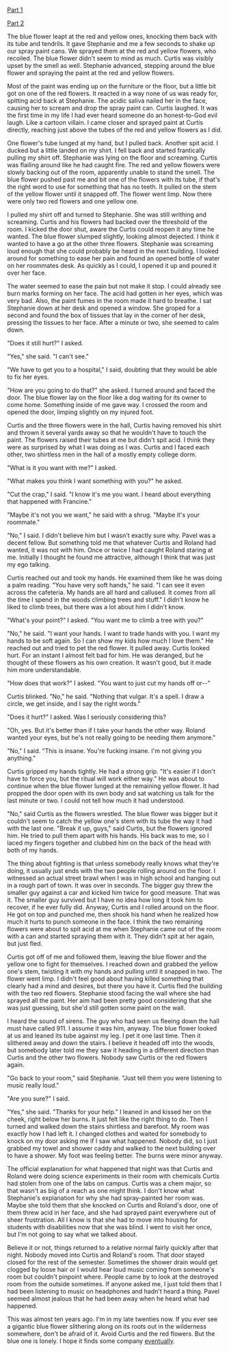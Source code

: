 [Part 1](https://www.reddit.com/r/nosleep/comments/ulc4ga/college_dorms_suck_but_not_for_the_reasons_youre/)

[Part 2](https://www.reddit.com/r/nosleep/comments/uq679h/college_dorms_suck_but_not_for_the_reasons_youre/)

The blue flower leapt at the red and yellow ones, knocking them back with its tube and tendrils. It gave Stephanie and me a few seconds to shake up our spray paint cans. We sprayed them at the red and yellow flowers, who recoiled. The blue flower didn't seem to mind as much. Curtis was visibly upset by the smell as well. Stephanie advanced, stepping around the blue flower and spraying the paint at the red and yellow flowers.

Most of the paint was ending up on the furniture or the floor, but a little bit got on one of the red flowers. It reacted in a way none of us was ready for, spitting acid back at Stephanie. The acidic saliva nailed her in the face, causing her to scream and drop the spray paint can. Curtis laughed. It was the first time in my life I had ever heard someone do an honest-to-God evil laugh. Like a cartoon villain. I came closer and sprayed paint at Curtis directly, reaching just above the tubes of the red and yellow flowers as I did.

One flower's tube lunged at my hand, but I pulled back. Another spit acid. I ducked but a little landed on my shirt. I fell back and started frantically pulling my shirt off. Stephanie was lying on the floor and screaming. Curtis was flailing around like he had caught fire. The red and yellow flowers were slowly backing out of the room, apparently unable to stand the smell. The blue flower pushed past me and bit one of the flowers with its tube, if that's the right word to use for something that has no teeth. It pulled on the stem of the yellow flower until it snapped off. The flower went limp. Now there were only two red flowers and one yellow one.

I pulled my shirt off and turned to Stephanie. She was still writhing and screaming. Curtis and his flowers had backed over the threshold of the room. I kicked the door shut, aware the Curtis could reopen it any time he wanted. The blue flower slumped slightly, looking almost dejected. I think it wanted to have a go at the other three flowers. Stephanie was screaming loud enough that she could probably be heard in the next building. I looked around for something to ease her pain and found an opened bottle of water on her roommates desk. As quickly as I could, I opened it up and poured it over her face.

The water seemed to ease the pain but not make it stop. I could already see burn marks forming on her face. The acid had gotten in her eyes, which was very bad. Also, the paint fumes in the room made it hard to breathe. I sat Stephanie down at her desk and opened a window. She groped for a second and found the box of tissues that lay in the corner of her desk, pressing the tissues to her face. After a minute or two, she seemed to calm down.

"Does it still hurt?" I asked.

"Yes," she said. "I can't see."

"We have to get you to a hospital," I said, doubting that they would be able to fix her eyes.

"How are you going to do that?" she asked. I turned around and faced the door. The blue flower lay on the floor like a dog waiting for its owner to come home. Something inside of me gave way. I crossed the room and opened the door, limping slightly on my injured foot.

Curtis and the three flowers were in the hall, Curtis having removed his shirt and thrown it several yards away so that he wouldn't have to touch the paint. The flowers raised their tubes at me but didn't spit acid. I think they were as surprised by what I was doing as I was. Curtis and I faced each other, two shirtless men in the hall of a mostly empty college dorm.

"What is it you want with me?" I asked.

"What makes you think I want something with you?" he asked.

"Cut the crap," I said. "I know it's me you want. I heard about everything that happened with Francine."

"Maybe it's not you we want," he said with a shrug. "Maybe it's your roommate."

"No," I said. I didn't believe him but I wasn't exactly sure why. Pavel was a decent fellow. But something told me that whatever Curtis and Roland had wanted, it was not with him. Once or twice I had caught Roland staring at me. Initially I thought he found me attractive, although I think that was just my ego talking.

Curtis reached out and took my hands. He examined them like he was doing a palm reading. "You have very soft hands," he said. "I can see it even across the cafeteria. My hands are all hard and callused. It comes from all the time I spend in the woods climbing trees and stuff." I didn't know he liked to climb trees, but there was a lot about him I didn't know.

"What's your point?" I asked. "You want me to climb a tree with you?"

"No," he said. "I want your hands. I want to trade hands with you. I want my hands to be soft again. So I can show my kids how much I love them." He reached out and tried to pet the red flower. It pulled away. Curtis looked hurt. For an instant I almost felt bad for him. He was deranged, but he thought of these flowers as his own creation. It wasn't good, but it made him more understandable.

"How does that work?" I asked. "You want to just cut my hands off or--"

Curtis blinked. "No," he said. "Nothing that vulgar. It's a spell. I draw a circle, we get inside, and I say the right words."

"Does it hurt?" I asked. Was I seriously considering this?

"Oh, yes. But it's better than if I take your hands the other way. Roland wanted your eyes, but he's not really going to be needing them anymore."

"No," I said. "This is insane. You're fucking insane. I'm not giving you anything."

Curtis gripped my hands tightly. He had a strong grip. "It's easier if I don't have to force you, but the ritual will work either way." He was about to continue when the blue flower lunged at the remaining yellow flower. It had propped the door open with its own body and sat watching us talk for the last minute or two. I could not tell how much it had understood.

"No," said Curtis as the flowers wrestled. The blue flower was bigger but it couldn't seem to catch the yellow one's stem with its tube the way it had with the last one. "Break it up, guys," said Curtis, but the flowers ignored him. He tried to pull them apart with his hands. His back was to me, so I laced my fingers together and clubbed him on the back of the head with both of my hands.

The thing about fighting is that unless somebody really knows what they're doing, it usually just ends with the two people rolling around on the floor. I witnessed an actual street brawl when I was in high school and hanging out in a rough part of town. It was over in seconds. The bigger guy threw the smaller guy against a car and kicked him twice for good measure. That was it. The smaller guy survived but I have no idea how long it took him to recover, if he ever fully did. Anyway, Curtis and I rolled around on the floor. He got on top and punched me, then shook his hand when he realized how much it hurts to punch someone in the face. I think the two remaining flowers were about to spit acid at me when Stephanie came out of the room with a can and started spraying them with it. They didn't spit at her again, but just fled.

Curtis got off of me and followed them, leaving the blue flower and the yellow one to fight for themselves. I reached down and grabbed the yellow one's stem, twisting it with my hands and pulling until it snapped in two. The flower went limp. I didn't feel good about having killed something that clearly had a mind and desires, but there you have it. Curtis fled the building with the two red flowers. Stephanie stood facing the wall where she had sprayed all the paint. Her aim had been pretty good considering that she was just guessing, but she'd still gotten some paint on the wall.

I heard the sound of sirens. The guy who had seen us fleeing down the hall must have called 911. I assume it was him, anyway. The blue flower looked at us and leaned its tube against my leg. I pet it one last time. Then it slithered away and down the stairs. I believe it headed off into the woods, but somebody later told me they saw it heading in a different direction than Curtis and the other two flowers. Nobody saw Curtis or the red flowers again.

"Go back to your room," said Stephanie. "Just tell them you were listening to music really loud."

"Are you sure?" I said.

"Yes," she said. "Thanks for your help." I leaned in and kissed her on the cheek, right below her burns. It just felt like the right thing to do. Then I turned and walked down the stairs shirtless and barefoot. My room was exactly how I had left it. I changed clothes and waited for somebody to knock on my door asking me if I saw what happened. Nobody did, so I just grabbed my towel and shower caddy and walked to the next building over to have a shower. My foot was feeling better. The burns were minor anyway.

The official explanation for what happened that night was that Curtis and Roland were doing science experiments in their room with chemicals Curtis had stolen from one of the labs on campus. Curtis was a chem major, so that wasn't as big of a reach as one might think. I don't know what Stephanie's explanation for why she had spray-painted her room was. Maybe she told them that she knocked on Curtis and Roland's door, one of them threw acid in her face, and she had sprayed paint everywhere out of sheer frustration. All I know is that she had to move into housing for students with disabilities now that she was blind. I went to visit her once, but I'm not going to say what we talked about.

Believe it or not, things returned to a relative normal fairly quickly after that night. Nobody moved into Curtis and Roland's room. That door stayed closed for the rest of the semester. Sometimes the shower drain would get clogged by loose hair or I would hear loud music coming from someone's room but couldn't pinpoint where. People came by to look at the destroyed room from the outside sometimes. If anyone asked me, I just told them that I had been listening to music on headphones and hadn't heard a thing. Pavel seemed almost jealous that he had been away when he heard what had happened.

This was almost ten years ago. I'm in my late twenties now. If you ever see a gigantic blue flower slithering along on its roots out in the wilderness somewhere, don't be afraid of it. Avoid Curtis and the red flowers. But the blue one is lonely. I hope it finds some company [eventually](https://www.reddit.com/user/_Cu_Chulainn17).